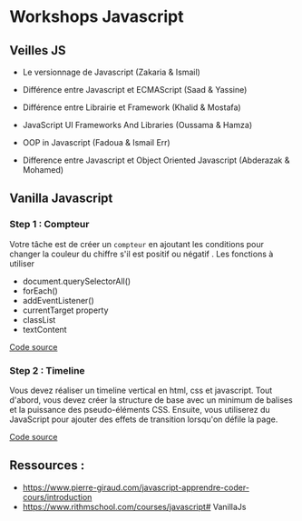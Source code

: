 # Workshops Javascript

## Veilles JS

* Le versionnage de Javascript (Zakaria & Ismail)
* Différence entre Javascript et ECMAScript (Saad & Yassine)

* Différence entre Librairie et Framework (Khalid & Mostafa)
* JavaScript UI Frameworks And Libraries (Oussama & Hamza)

* OOP in Javascript (Fadoua & Ismail Err)
* Difference entre Javascript et Object Oriented Javascript (Abderazak & Mohamed)


## Vanilla Javascript

### Step 1 : Compteur

Votre tâche est de créer un ``compteur`` en ajoutant les conditions pour changer la couleur du chiffre s'il est positif ou négatif .
Les fonctions à utiliser 
* document.querySelectorAll()
* forEach()
* addEventListener()
* currentTarget property
* classList
* textContent

[Code source](https://github.com/imanegannaoui/Sprint_3/tree/main/01_Javascript/01_Compteur)

### Step 2 : Timeline

Vous devez réaliser un timeline vertical en html, css et javascript. Tout d'abord, vous devez créer la structure de base avec un minimum de balises et la puissance des pseudo-éléments CSS. Ensuite, vous utiliserez du JavaScript pour ajouter des effets de transition lorsqu'on défile la page.

[Code source](https://github.com/imanegannaoui/Sprint_3/tree/main/01_Javascript/02_Timeline)


## Ressources :
* https://www.pierre-giraud.com/javascript-apprendre-coder-cours/introduction
* https://www.rithmschool.com/courses/javascript# VanillaJs